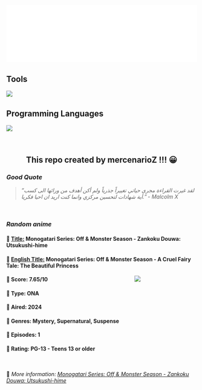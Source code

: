 
<img src="svg/nai.svg" />

<p>
  <h2>Tools</h2>
  <a href="https://skillicons.dev">
    <img src="https://skillicons.dev/icons?i=git,bash,vim,ubuntu,tensorflow,pytorch,docker,raspberrypi" />
  </a>

  <br />

  <h2>Programming Languages</h2>

  <a href="https://skillicons.dev">
    <img src="https://skillicons.dev/icons?i=python,c,cpp" />
  </a>
</p>

<br />

<h2 align="center">This repo created by mercenarioZ !!! 😀</h2>
<h3><i>Good Quote</i></h3>

<blockquote>
<i>
“لقد غيرت القراءة مجرى حياتي تغييراً جذرياً ولم أكن أهدف من ورائها الى كسب أية شهادات لتحسين مركزي وانما كنت اريد ان احيا فكريا.” - Malcolm X
</i>
</blockquote>

<br />

<h3><i>Random anime</i></h3>

<h4>
  <strong>🥭 <u>Title:</u></strong> Monogatari Series: Off & Monster Season - Zankoku Douwa: Utsukushi-hime
</h4>

<h4>🌿 <u>English Title:</u> Monogatari Series: Off & Monster Season - A Cruel Fairy Tale: The Beautiful Princess</h4>

<img align="right" width="165" src=https://cdn.myanimelist.net/images/anime/1887/144936.jpg />

<h4>🌱 Score: 7.65/10</h4>

<h4>🌲 Type: ONA</h4>

<h4>🌴 Aired: 2024</h4>

<h4>🌵 Genres: Mystery, Supernatural, Suspense</h4>

<h4>🥑 Episodes: 1</h4>

<h4>🍏 Rating: PG-13 - Teens 13 or older</h4>

<br />

🍂 *More information: [Monogatari Series: Off & Monster Season - Zankoku Douwa: Utsukushi-hime](https://myanimelist.net/anime/59612/Monogatari_Series__Off___Monster_Season_-_Zankoku_Douwa__Utsukushi-hime)*
    